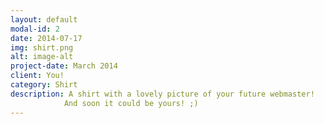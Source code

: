 ```yaml
---
layout: default
modal-id: 2
date: 2014-07-17
img: shirt.png
alt: image-alt
project-date: March 2014
client: You!
category: Shirt
description: A shirt with a lovely picture of your future webmaster!
            And soon it could be yours! ;)
---
```


